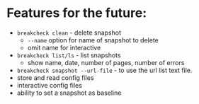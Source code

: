 # Features for the future:

- `breakcheck clean` - delete snapshot
  - `--name` option for name of snapshot to delete
  - omit name for interactive
- `breakcheck list/ls` - list snapshots
  - show name, date, number of pages, number of errors
- `breakcheck snapshot --url-file` - to use the url list text file.
- store and read config files
- interactive config files
- ability to set a snapshot as baseline
